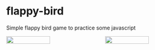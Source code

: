 # flappy-bird
Simple flappy bird game to practice some javascript

<div style="display: inline-flex; justify-content: space-between; width: 100%">
  <img src="https://github.com/assebc/flappy-bird/assets/73396142/0f4d261b-27cc-4518-9d8b-9b73507469d4" width="48%" height="100%"/>

  <img src="https://github.com/assebc/flappy-bird/assets/73396142/8a291e34-647a-4167-86aa-304a51ca3029" width="48%" height="100%"/>
</div>



